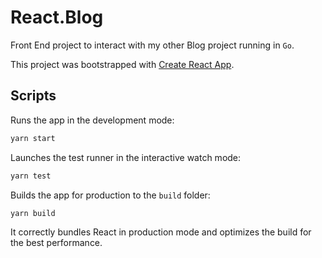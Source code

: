 # React.Blog

Front End project to interact with my other Blog project running in `Go`.

This project was bootstrapped with [Create React App](https://github.com/facebook/create-react-app).

## Scripts

Runs the app in the development mode:

```cmd
yarn start
```

Launches the test runner in the interactive watch mode:

```cmd
yarn test
```

Builds the app for production to the `build` folder:

```cmd
yarn build
```

It correctly bundles React in production mode and optimizes the build for the best performance.
